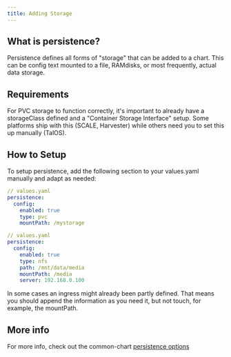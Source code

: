 ```yaml
---
title: Adding Storage
---
```


## What is persistence?

Persistence defines all forms of "storage" that can be added to a chart. This can be config text mounted to a file, RAMdisks, or most frequently, actual data storage.

## Requirements

For PVC storage to function correctly, it's important to already have a storageClass defined and a "Container Storage Interface" setup. Some platforms ship with this (SCALE, Harvester) while others need you to set this up manually (TalOS).

## How to Setup

To setup persistence, add the following section to your values.yaml manually and adapt as needed:

```yaml
// values.yaml
persistence:
  config:
    enabled: true
    type: pvc
    mountPath: /mystorage
```

```yaml   
// values.yaml
persistence:
  config:
    enabled: true
    type: nfs
    path: /mnt/data/media
    mountPath: /media
    server: 192.168.0.100
```

In some cases an ingress might already been partly defined. That means you should append the information as you need it, but not touch, for example, the mountPath.

## More info

For more info, check out the common-chart [persistence options](/common/persistence/)
